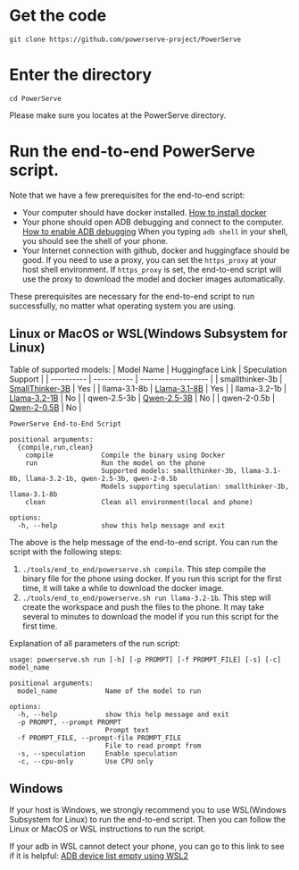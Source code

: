 # Get the code

`git clone https://github.com/powerserve-project/PowerServe`

# Enter the directory

`cd PowerServe`

Please make sure you locates at the PowerServe directory.

# Run the end-to-end PowerServe script.

Note that we have a few prerequisites for the end-to-end script:
- Your computer should have docker installed. [How to install docker](https://docs.docker.com/get-started/get-docker/)
- Your phone should open ADB debugging and connect to the computer. [How to enable ADB debugging](https://developer.android.google.cn/tools/adb) When you typing `adb shell` in your shell, you should see the shell of your phone.
- Your Internet connection with github, docker and huggingface should be good. If you need to use a proxy, you can set the `https_proxy` at your host shell environment. If `https_proxy` is set, the end-to-end script will use the proxy to download the model and docker images automatically.

These prerequisites are necessary for the end-to-end script to run successfully, no matter what operating system you are using.

## Linux or MacOS or WSL(Windows Subsystem for Linux)

Table of supported models:
| Model Name | Huggingface Link | Speculation Support |
| ---------- | ----------- | ------------------- |
| smallthinker-3b | [SmallThinker-3B](https://huggingface.co/PowerServe/SmallThinker-3B-PowerServe-QNN29-8G4) | Yes |
| llama-3.1-8b | [Llama-3.1-8B](https://huggingface.co/PowerServe/Llama-3.1-8B-PowerServe-QNN29-8G4) | Yes |
| llama-3.2-1b | [Llama-3.2-1B](https://huggingface.co/PowerServe/Llama-3.2-1B-PowerServe-QNN29-8G4) | No |
| qwen-2.5-3b | [Qwen-2.5-3B](https://huggingface.co/PowerServe/Qwen-2.5-3B-PowerServe-QNN29-8G4) | No |
| qwen-2-0.5b | [Qwen-2-0.5B](https://huggingface.co/PowerServe/Qwen-2-0.5B-PowerServe-QNN29-8G4) | No |


```
PowerServe End-to-End Script

positional arguments:
  {compile,run,clean}
    compile            Compile the binary using Docker
    run                Run the model on the phone
                       Supported models: smallthinker-3b, llama-3.1-8b, llama-3.2-1b, qwen-2.5-3b, qwen-2-0.5b
                       Models supporting speculation: smallthinker-3b, llama-3.1-8b
    clean              Clean all environment(local and phone)

options:
  -h, --help           show this help message and exit
```

The above is the help message of the end-to-end script. You can run the script with the following steps:

1. `./tools/end_to_end/powerserve.sh compile`. This step compile the binary file for the phone using docker. If you run this script for the first time, it will take a while to download the docker image.
2. `./tools/end_to_end/powerserve.sh run llama-3.2-1b`. This step will create the workspace and push the files to the phone. It may take several to minutes to download the model if you run this script for the first time.

Explanation of all parameters of the run script:

```
usage: powerserve.sh run [-h] [-p PROMPT] [-f PROMPT_FILE] [-s] [-c] model_name

positional arguments:
  model_name            Name of the model to run

options:
  -h, --help            show this help message and exit
  -p PROMPT, --prompt PROMPT
                        Prompt text
  -f PROMPT_FILE, --prompt-file PROMPT_FILE
                        File to read prompt from
  -s, --speculation     Enable speculation
  -c, --cpu-only        Use CPU only
```

## Windows

If your host is Windows, we strongly recommend you to use WSL(Windows Subsystem for Linux) to run the end-to-end script. Then you can follow the Linux or MacOS or WSL instructions to run the script.

If your adb in WSL cannot detect your phone, you can go to this link to see if it is helpful: [ADB device list empty using WSL2](https://stackoverflow.com/questions/60166965/adb-device-list-empty-using-wsl2)

